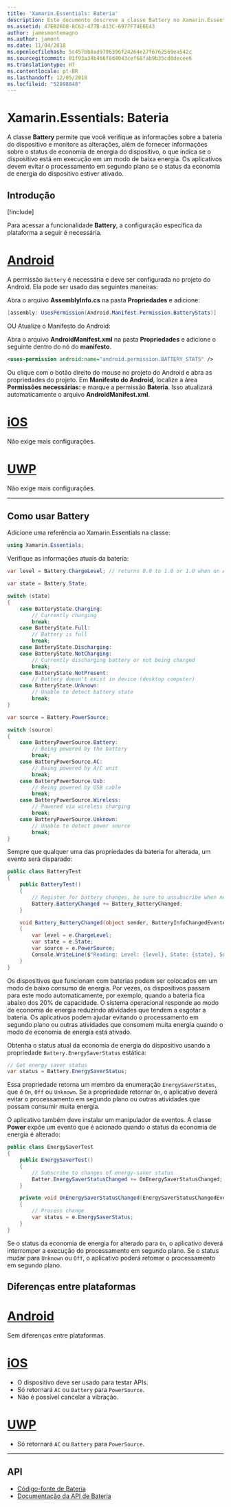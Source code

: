 ```yaml
---
title: 'Xamarin.Essentials: Bateria'
description: Este documento descreve a classe Battery no Xamarin.Essentials, que permite que você verifique as informações da bateria do dispositivo e monitore a ocorrência de alterações.
ms.assetid: 47EB26D8-8C62-477B-A13C-6977F74E6E43
author: jamesmontemagno
ms.author: jamont
ms.date: 11/04/2018
ms.openlocfilehash: 5c457bb8ad9796396f24264e27f6762569ea542c
ms.sourcegitcommit: 01f93a34b466f8d4043cef68fab9b35cd8decee6
ms.translationtype: HT
ms.contentlocale: pt-BR
ms.lasthandoff: 12/05/2018
ms.locfileid: "52898848"
---
```

# <a name="xamarinessentials-battery"></a>Xamarin.Essentials: Bateria

A classe **Battery** permite que você verifique as informações sobre a bateria do dispositivo e monitore as alterações, além de fornecer informações sobre o status de economia de energia do dispositivo, o que indica se o dispositivo está em execução em um modo de baixa energia. Os aplicativos devem evitar o processamento em segundo plano se o status da economia de energia do dispositivo estiver ativado.

## <a name="get-started"></a>Introdução

[!include[](~/essentials/includes/get-started.md)]

Para acessar a funcionalidade **Battery**, a configuração específica da plataforma a seguir é necessária.

# <a name="androidtabandroid"></a>[Android](#tab/android)

A permissão `Battery` é necessária e deve ser configurada no projeto do Android. Ela pode ser usado das seguintes maneiras:

Abra o arquivo **AssemblyInfo.cs** na pasta **Propriedades** e adicione:

```csharp
[assembly: UsesPermission(Android.Manifest.Permission.BatteryStats)]
```

OU Atualize o Manifesto do Android:

Abra o arquivo **AndroidManifest.xml** na pasta **Propriedades** e adicione o seguinte dentro do nó do **manifesto**.

```xml
<uses-permission android:name="android.permission.BATTERY_STATS" />
```

Ou clique com o botão direito do mouse no projeto do Android e abra as propriedades do projeto. Em **Manifesto do Android**, localize a área **Permissões necessárias:** e marque a permissão **Bateria**. Isso atualizará automaticamente o arquivo **AndroidManifest.xml**.

# <a name="iostabios"></a>[iOS](#tab/ios)

Não exige mais configurações.

# <a name="uwptabuwp"></a>[UWP](#tab/uwp)

Não exige mais configurações.

-----

## <a name="using-battery"></a>Como usar Battery

Adicione uma referência ao Xamarin.Essentials na classe:

```csharp
using Xamarin.Essentials;
```

Verifique as informações atuais da bateria:

```csharp
var level = Battery.ChargeLevel; // returns 0.0 to 1.0 or 1.0 when on AC or no battery.

var state = Battery.State;

switch (state)
{
    case BatteryState.Charging:
        // Currently charging
        break;
    case BatteryState.Full:
        // Battery is full
        break;
    case BatteryState.Discharging:
    case BatteryState.NotCharging:
        // Currently discharging battery or not being charged
        break;
    case BatteryState.NotPresent:
        // Battery doesn't exist in device (desktop computer)
    case BatteryState.Unknown:
        // Unable to detect battery state
        break;
}

var source = Battery.PowerSource;

switch (source)
{
    case BatteryPowerSource.Battery:
        // Being powered by the battery
        break;
    case BatteryPowerSource.AC:
        // Being powered by A/C unit
        break;
    case BatteryPowerSource.Usb:
        // Being powered by USB cable
        break;
    case BatteryPowerSource.Wireless:
        // Powered via wireless charging
        break;
    case BatteryPowerSource.Unknown:
        // Unable to detect power source
        break;
}
```

Sempre que qualquer uma das propriedades da bateria for alterada, um evento será disparado:

```csharp
public class BatteryTest
{
    public BatteryTest()
    {
        // Register for battery changes, be sure to unsubscribe when needed
        Battery.BatteryChanged += Battery_BatteryChanged;
    }

    void Battery_BatteryChanged(object sender, BatteryInfoChangedEventArgs   e)
    {
        var level = e.ChargeLevel;
        var state = e.State;
        var source = e.PowerSource;
        Console.WriteLine($"Reading: Level: {level}, State: {state}, Source: {source}");
    }
}
```

Os dispositivos que funcionam com baterias podem ser colocados em um modo de baixo consumo de energia. Por vezes, os dispositivos passam para este modo automaticamente, por exemplo, quando a bateria fica abaixo dos 20% de capacidade. O sistema operacional responde ao modo de economia de energia reduzindo atividades que tendem a esgotar a bateria. Os aplicativos podem ajudar evitando o processamento em segundo plano ou outras atividades que consomem muita energia quando o modo de economia de energia está ativado.

Obtenha o status atual da economia de energia do dispositivo usando a propriedade `Battery.EnergySaverStatus` estática:

```csharp
// Get energy saver status
var status = Battery.EnergySaverStatus;
```

Essa propriedade retorna um membro da enumeração `EnergySaverStatus`, que é `On`, `Off` ou `Unknown`. Se a propriedade retornar `On`, o aplicativo deverá evitar o processamento em segundo plano ou outras atividades que possam consumir muita energia.

O aplicativo também deve instalar um manipulador de eventos. A classe **Power** expõe um evento que é acionado quando o status da economia de energia é alterado:

```csharp
public class EnergySaverTest
{
    public EnergySaverTest()
    {
        // Subscribe to changes of energy-saver status
        Batter.EnergySaverStatusChanged += OnEnergySaverStatusChanged;
    }

    private void OnEnergySaverStatusChanged(EnergySaverStatusChangedEventArgs e)
    {
        // Process change
        var status = e.EnergySaverStatus;
    }
}
```

Se o status da economia de energia for alterado para `On`, o aplicativo deverá interromper a execução do processamento em segundo plano. Se o status mudar para `Unknown` ou `Off`, o aplicativo poderá retomar o processamento em segundo plano.


## <a name="platform-differences"></a>Diferenças entre plataformas

# <a name="androidtabandroid"></a>[Android](#tab/android)

Sem diferenças entre plataformas.

# <a name="iostabios"></a>[iOS](#tab/ios)

* O dispositivo deve ser usado para testar APIs. 
* Só retornará `AC` ou `Battery` para `PowerSource`.
* Não é possível cancelar a vibração.

# <a name="uwptabuwp"></a>[UWP](#tab/uwp)

* Só retornará `AC` ou `Battery` para `PowerSource`.

-----

## <a name="api"></a>API

- [Código-fonte de Bateria](https://github.com/xamarin/Essentials/tree/master/Xamarin.Essentials/Battery)
- [Documentação da API de Bateria](xref:Xamarin.Essentials.Battery)
